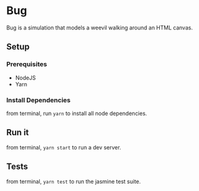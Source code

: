 # Bug
Bug is a simulation that models a weevil walking around an HTML canvas.

## Setup
### Prerequisites
* NodeJS
* Yarn
### Install Dependencies
from terminal, run `yarn` to install all node dependencies.

## Run it
from terminal, `yarn start` to run a dev server.

## Tests
from terminal, `yarn test` to run the jasmine test suite.